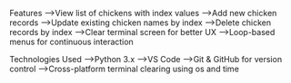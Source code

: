 Features
-->View list of chickens with index values
-->Add new chicken records
-->Update existing chicken names by index
-->Delete chicken records by index
-->Clear terminal screen for better UX
-->Loop-based menus for continuous interaction

Technologies Used
-->Python 3.x
-->VS Code
-->Git & GitHub for version control
-->Cross-platform terminal clearing using os and time
